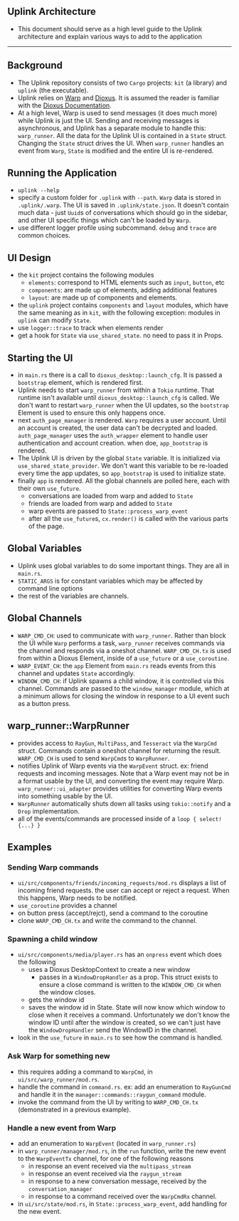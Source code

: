 ##  Uplink Architecture
- This document should serve as a high level guide to the Uplink architecture and explain various ways to add to the application
---

## Background
- The Uplink repository consists of two `Cargo` projects: `kit` (a library) and `uplink` (the executable).  
- Uplink relies on [Warp](https://github.com/Satellite-im/Warp) and [Dioxus](https://github.com/DioxusLabs/dioxus). It is assumed the reader is familiar with the [Dioxus Documentation](https://dioxuslabs.com/guide/). 
- At a high level, Warp is used to send messages (it does much more) while Uplink is just the UI. Sending and receiving messages is asynchronous, and Uplink has a separate module to handle this: `warp_runner`. All the data for the Uplink UI is contained in a `State` struct. Changing the `State` struct drives the UI. When `warp_runner` handles an event from `Warp`, `State` is modified and the entire UI is re-rendered.   

## Running the Application
- `uplink --help`
- specify a custom folder for `.uplink` with `--path`. `Warp` data is stored in `.uplink/.warp`. The UI is saved in `.uplink/state.json`. It doesn't contain much data - just `Uuid`s of conversations which should go in the sidebar, and other UI specific things which can't be loaded by `Warp`. 
- use different logger profile using subcommand. `debug` and `trace` are common choices. 

## UI Design
- the `kit` project contains the following modules
    + `elements`: correspond to HTML elements such as `input`, `button`, etc
    + `components`: are made up of elements, adding additional features
    + `layout`: are made up of components and elements. 
- the `uplink` project contains `components` and `layout` modules, which have the same meaning as in `kit`, with the following exception: modules in `uplink` can modify `State`. 
- use `logger::trace` to track when elements render
- get a hook for `State` via `use_shared_state`. no need to pass it in Props. 

## Starting the UI
- in `main.rs` there is a call to `dioxus_desktop::launch_cfg`. It is passed a `bootstrap` element, which is rendered first. 
- Uplink needs to start `warp_runner` from within a `Tokio` runtime. That runtime isn't available until `dioxus_desktop::launch_cfg` is called. We don't want to restart `warp_runner` when the UI updates, so the `bootstrap` Element is used to ensure this only happens once. 
- next `auth_page_manager` is rendered. `Warp` requires a user account. Until an account is created, the user data can't be decrypted and loaded. `auth_page_manager` uses the `auth_wrapper` element to handle user authentication and account creation. when doe, `app_bootstrap` is rendered. 
- The Uplink UI is driven by the global `State` variable. It is initialized via `use_shared_state_provider`. We don't want this variable to be re-loaded every time the app updates, so `app_bootstrap` is used to initialize state. 
- finally `app` is rendered. All the global channels are polled here, each with their own `use_future`. 
    + conversations are loaded from warp and added to `State`
    + friends are loaded from warp and added to `State`
    + warp events are passed to `State::process_warp_event`
    + after all the `use_future`s, `cx.render()` is called with the various parts of the page.

## Global Variables
- Uplink uses global variables to do some important things. They are all in `main.rs`. 
- `STATIC_ARGS` is for constant variables which may be affected by command line options
- the rest of the variables are channels. 

## Global Channels
- `WARP_CMD_CH`: used to communicate with `warp_runner`. Rather than block the UI while `Warp` performs a task, `warp_runner` receives commands via the channel and responds via a oneshot channel. `WARP_CMD_CH.tx` is used from within a Dioxus Element, inside of a `use_future` or a `use_coroutine`. 
- `WARP_EVENT_CH`: the `app` Element from `main.rs` reads events from this channel and updates `State` accordingly. 
- `WINDOW_CMD_CH`: if Uplink spawns a child window, it is controlled via this channel. Commands are passed to the `window_manager` module, which at a minimum allows for closing the window in response to a UI event such as a button press. 

## warp_runner::WarpRunner
- provides access to `RayGun`, `MultiPass`, and `Tesseract` via the `WarpCmd` struct. Commands contain a oneshot channel for returning the result. `WARP_CMD_CH` is used to send `WarpCmd`s to `WarpRunner`.   
- notifies Uplink of Warp events via the `WarpEvent` struct. ex: friend requests and incoming messages. Note that a Warp event may not be in a format usable by the UI, and converting the event may require Warp. `warp_runner::ui_adapter` provides utilities for converting Warp events into something usable by the UI. 
- `WarpRunner` automatically shuts down all tasks using `tokio::notify` and a `Drop` implementation.
- all of the events/commands are processed inside of a `loop { select!{...} }`

## Examples

### Sending Warp commands
- `ui/src/components/friends/incoming_requests/mod.rs` displays a list of incoming friend requests. the user can accept or reject a request. When this happens, Warp needs to be notified. 
- `use_coroutine` provides a channel
- on button press (accept/rejct), send a command to the coroutine
- clone `WARP_CMD_CH.tx` and write the command to the channel. 


### Spawning a child window
- `ui/src/components/media/player.rs` has an `onpress` event which does the following
    - uses a Dioxus DesktopContext to create a new window
        - passes in a `WindowDropHandler` as a prop. This struct exists to ensure a close command is written to the `WINDOW_CMD_CH` when the window closes. 
    - gets the window id
    - saves the window id in State. State will now know which window to close when it receives a command. Unfortunately we don't know the window ID until after the window is created, so we can't just have the `WindowDropHandler` send the WindowID in the channel. 
- look in the `use_future` in `main.rs` to see how the command is handled. 

### Ask Warp for something new
- this requires adding a command to `WarpCmd`, in `ui/src/warp_runner/mod.rs`. 
- handle the command in `command.rs`. ex: add an enumeration to `RayGunCmd` and handle it in the `manager::commands::raygun_command` module. 
- invoke the command from the UI by writing to `WARP_CMD_CH.tx` (demonstrated in a previous example). 

### Handle a new event from Warp
- add an enumeration to `WarpEvent` (located in `warp_runner.rs`)
- in `warp_runner/manager/mod.rs`, in the `run` function, write the new event to the `WarpEventTx` channel, for one of the following reasons
    - in response an event received via the `multipass_stream`
    - in response an event received via the `raygun_stream`
    - in response to a new conversation message, received by the `conversation_manager`
    - in response to a command received over the `WarpCmdRx` channel. 
- in `ui/src/state/mod.rs`, in `State::process_warp_event`, add handling for the new event. 
